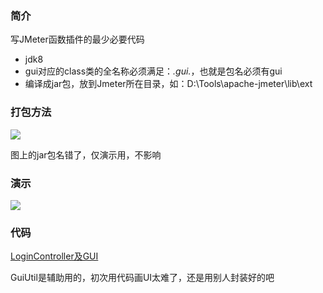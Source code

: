 ### 简介
写JMeter函数插件的最少必要代码
- jdk8
- gui对应的class类的全名称必须满足：*.gui.*，也就是包名必须有gui
- 编译成jar包，放到Jmeter所在目录，如：D:\Tools\apache-jmeter\lib\ext

### 打包方法
![](build.png)

图上的jar包名错了，仅演示用，不影响

### 演示
![](demo.png)


### 代码
[LoginController及GUI](src\main\java\yongfa365\jmeter\control)

GuiUtil是辅助用的，初次用代码画UI太难了，还是用别人封装好的吧